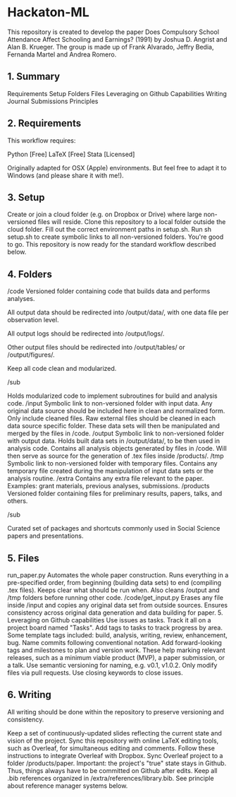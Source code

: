 # Hackaton-ML
This repository is created to develop the paper Does Compulsory School Attendance Affect Schooling and Earnings? (1991) by Joshua D. Angrist and Alan B. Krueger.
The group is made up of Frank Alvarado, Jeffry Bedia, Fernanda Martel and Andrea Romero. 

## 1. Summary
Requirements
Setup
Folders
Files
Leveraging on Github Capabilities
Writing
Journal Submissions
Principles

## 2. Requirements
This workflow requires:

Python [Free]
LaTeX [Free]
Stata [Licensed]

Originally adapted for OSX (Apple) environments. But feel free to adapt it to Windows (and please share it with me!).

## 3. Setup
Create or join a cloud folder (e.g. on Dropbox or Drive) where large non-versioned files will reside.
Clone this repository to a local folder outside the cloud folder.
Fill out the correct environment paths in setup.sh.
Run sh setup.sh to create symbolic links to all non-versioned folders.
You're good to go. This repository is now ready for the standard workflow described below.

## 4. Folders
/code
Versioned folder containing code that builds data and performs analyses.

All output data should be redirected into /output/data/, with one data file per observation level.

All output logs should be redirected into /output/logs/.

Other output files should be redirected into /output/tables/ or /output/figures/.

Keep all code clean and modularized.

/sub

Holds modularized code to implement subroutines for build and analysis code.
/input
Symbolic link to non-versioned folder with input data.
Any original data source should be included here in clean and normalized form.
Only include cleaned files. Raw external files should be cleaned in each data source specific folder.
These data sets will then be manipulated and merged by the files in /code.
/output
Symbolic link to non-versioned folder with output data.
Holds built data sets in /output/data/, to be then used in analysis code.
Contains all analysis objects generated by files in /code.
Will then serve as source for the generation of .tex files inside /products/.
/tmp
Symbolic link to non-versioned folder with temporary files.
Contains any temporary file created during the manipulation of input data sets or the analysis routine.
/extra
Contains any extra file relevant to the paper.
Examples: grant materials, previous analyses, submissions.
/products
Versioned folder containing files for preliminary results, papers, talks, and others.

/sub

Curated set of packages and shortcuts commonly used in Social Science papers and presentations.
## 5. Files
run_paper.py
Automates the whole paper construction.
Runs everything in a pre-specified order, from beginning (building data sets) to end (compiling .tex files).
Keeps clear what should be run when.
Also cleans /output and /tmp folders before running other code.
/code/get_input.py
Erases any file inside /input and copies any original data set from outside sources.
Ensures consistency across original data generation and data building for paper.
5. Leveraging on Github capabilities
Use issues as tasks. Track it all on a project board named "Tasks".
Add tags to tasks to track progress by area. Some template tags included: build, analysis, writing, review, enhancement, bug.
Name commits following conventional notation.
Add forward-looking tags and milestones to plan and version work.
These help marking relevant releases, such as a minimum viable product (MVP), a paper submission, or a talk.
Use semantic versioning for naming, e.g. v0.1, v1.0.2.
Only modify files via pull requests. Use closing keywords to close issues.

## 6. Writing
All writing should be done within the repository to preserve versioning and consistency.

Keep a set of continuously-updated slides reflecting the current state and vision of the project.
Sync this repository with online LaTeX editing tools, such as Overleaf, for simultaneous editing and comments.
Follow these instructions to integrate Overleaf with Dropbox.
Sync Overleaf project to a folder /products/paper.
Important: the project's "true" state stays in Github. Thus, things always have to be committed on Github after edits.
Keep all .bib references organized in /extra/references/library.bib. See principle about reference manager systems below.
